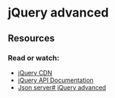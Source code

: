 # jQuery advanced
## Resources
### Read or watch:

- [jQuery CDN](https://intranet.aluswe.com/rltoken/HYcR2G4zdl2C0Hd4g3Nu9Q)
- [jQuery API Documentation](https://intranet.aluswe.com/rltoken/JbOOsa1cUaTDLbOlenMgsQ)
- [Json server# jQuery advanced](https://intranet.aluswe.com/rltoken/JUe8jdQHFeWY9w9M-0w3_Q)
